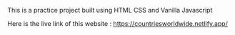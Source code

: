 This is a practice project built using HTML CSS and Vanilla Javascript 

Here is the live link of this website : https://countriesworldwide.netlify.app/
